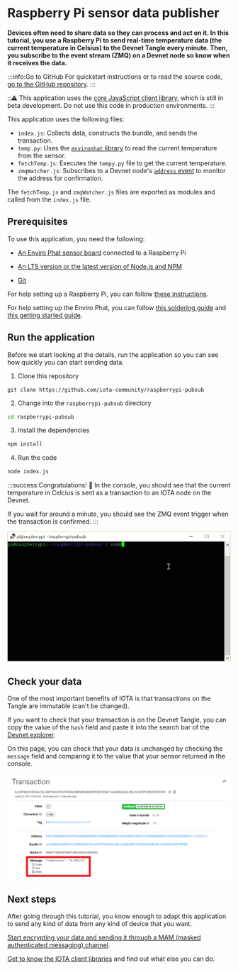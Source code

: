 # Raspberry Pi sensor data publisher

**Devices often need to share data so they can process and act on it. In this tutorial, you use a Raspberry Pi to send real-time temperature data (the current temperature in Celsius) to the Devnet Tangle every minute. Then, you subscribe to the event stream (ZMQ) on a Devnet node so know when it receives the data.**

:::info:Go to GitHub
For quickstart instructions or to read the source code, [go to the GitHub repository](https://github.com/iota-community/raspberrypi-pubsub).
:::

:::warning:
This application uses the [core JavaScript client library](root://core/1.0/overview.md), which is still in beta development. Do not use this code in production environments.
:::

This application uses the following files:

- `index.js`: Collects data, constructs the bundle, and sends the transaction.
- `temp.py`: Uses the [`envirophat` library](https://learn.pimoroni.com/tutorial/sandyj/getting-started-with-enviro-phat) to read the current temperature from the sensor.
- `fetchTemp.js`: Executes the `tempy.py` file to get the current temperature.
- `zmqWatcher.js`: Subscribes to a Devnet node's [`address` event](root://iri/1.0/references/zmq-events.md#address) to monitor the address for confirmation.

The `fetchTemp.js` and `zmqWatcher.js` files are exported as modules and called from the `index.js` file.

## Prerequisites

To use this application, you need the following:

- [An Enviro Phat sensor board](https://shop.pimoroni.com/products/enviro-phat) connected to a Raspberry Pi

- [An LTS version or the latest version of Node.js and NPM](https://nodejs.org/en/download/)

- [Git](https://git-scm.com/download/linux)

For help setting up a Raspberry Pi, you can follow [these instructions](https://medium.com/@lambtho/raspberry-setup-dcb23e8ba88).

For help setting up the Enviro Phat, you can follow [this soldering guide](https://learn.pimoroni.com/tutorial/sandyj/soldering-phats) and [this getting started guide](https://learn.pimoroni.com/tutorial/sandyj/getting-started-with-enviro-phat).

## Run the application

Before we start looking at the details, run the application so you can see how quickly you can start sending data.

1. Clone this repository

  ```
  git clone https://github.com/iota-community/raspberrypi-pubsub
  ```

2. Change into the `raspberrypi-pubsub` directory

  ```bash
  cd raspberrypi-pubsub
  ```

3. Install the dependencies

  ```bash
  npm install
  ```

4. Run the code

  ```bash
  node index.js
  ```

:::success:Congratulations! :tada:
In the console, you should see that the current temperature in Celcius is sent as a transaction to an IOTA node on the Devnet.

If you wait for around a minute, you should see the ZMQ event trigger when the transaction is confirmed.
:::

![Response data](../images/raspberrypi-pubsub.gif)

## Check your data

One of the most important benefits of IOTA is that transactions on the Tangle are immutable (can't be changed).

If you want to check that your transaction is on the Devnet Tangle, you can copy the value of the `hash` field and paste it into the search bar of the [Devnet explorer](https://devnet.thetangle.org/).

On this page, you can check that your data is unchanged by checking the `message` field and comparing it to the value that your sensor returned in the console.
 
![Devnet Tangle explorer](../images/tangle-explorer.png)

## Next steps

After going through this tutorial, you know enough to adapt this application to send any kind of data from any kind of device that you want.

[Start encrypting your data and sending it through a MAM (masked authenticated messaging) channel](../mam-watcher/overview.md).

[Get to know the IOTA client libraries](root://client-libraries/1.0/overview.md) and find out what else you can do.

